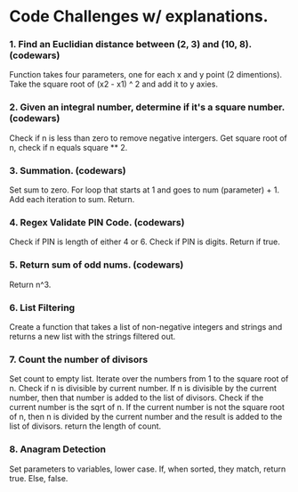# Code Challenges w/ explanations.

### 1. Find an Euclidian distance between (2, 3) and (10, 8). (codewars)
Function takes four parameters, one for each x and y point (2 dimentions). Take the square root of (x2 - x1) ^ 2 and add it to y axies. 

### 2. Given an integral number, determine if it's a square number. (codewars)
Check if n is less than zero to remove negative intergers. 
Get square root of n, check if n equals square ** 2.

### 3. Summation. (codewars)
Set sum to zero. For loop that starts at 1 and goes to num (parameter) + 1. Add each iteration to sum. Return.

### 4. Regex Validate PIN Code. (codewars)
Check if PIN is length of either 4 or 6. Check if PIN is digits. Return if true.

### 5. Return sum of odd nums. (codewars)
Return n^3.

### 6. List Filtering
Create a function that takes a list of non-negative integers and strings and returns a new list with the strings filtered out.

### 7. Count the number of divisors
Set count to empty list. Iterate over the numbers from 1 to the square root of n. Check if n is divisible by current number. If n is divisible by the current number, then that number is added to the list of divisors. Check if the current number is the sqrt of n. If the current number is not the square root of n, then n is divided by the current number and the result is added to the list of divisors. return the length of count.

### 8. Anagram Detection
Set parameters to variables, lower case. If, when sorted, they match, return true. Else, false.